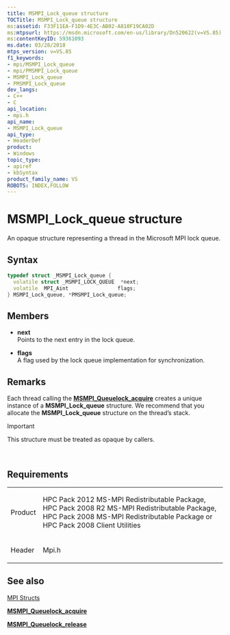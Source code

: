 ```yaml
---
title: MSMPI_Lock_queue structure
TOCTitle: MSMPI_Lock_queue structure
ms:assetid: F33F11EA-F1D9-4E3C-AB02-A810F19CA02D
ms:mtpsurl: https://msdn.microsoft.com/en-us/library/Dn520622(v=VS.85)
ms:contentKeyID: 59361093
ms.date: 03/28/2018
mtps_version: v=VS.85
f1_keywords:
- mpi/MSMPI_Lock_queue
- mpi/PMSMPI_Lock_queue
- MSMPI_Lock_queue
- PMSMPI_Lock_queue
dev_langs:
- C++
- C
api_location:
- mpi.h
api_name:
- MSMPI_Lock_queue
api_type:
- HeaderDef
product:
- Windows
topic_type:
- apiref
- kbSyntax
product_family_name: VS
ROBOTS: INDEX,FOLLOW
---
```


# MSMPI\_Lock\_queue structure

An opaque structure representing a thread in the Microsoft MPI lock queue.

## Syntax

``` c++
typedef struct _MSMPI_Lock_queue {
  volatile struct _MSMPI_LOCK_QUEUE  *next;
  volatile  MPI_Aint                flags;
} MSMPI_Lock_queue, *PMSMPI_Lock_queue;
```

## Members

  - **next**  
    Points to the next entry in the lock queue.

  - **flags**  
    A flag used by the lock queue implementation for synchronization.

## Remarks

Each thread calling the [**MSMPI\_Queuelock\_acquire**](msmpi-queuelock-acquire-function.md) creates a unique instance of a **MSMPI\_Lock\_queue** structure. We recommend that you allocate the **MSMPI\_Lock\_queue** structure on the thread’s stack.

> [!IMPORTANT]
> This structure must be treated as opaque by callers.

 

## Requirements

<table>
<colgroup>
<col/>
<col/>
</colgroup>
<tbody>
<tr class="odd">
<td><p>Product</p></td>
<td><p>HPC Pack 2012 MS-MPI Redistributable Package, HPC Pack 2008 R2 MS-MPI Redistributable Package, HPC Pack 2008 MS-MPI Redistributable Package or HPC Pack 2008 Client Utilities</p></td>
</tr>
<tr class="even">
<td><p>Header</p></td>
<td>Mpi.h</td>
</tr>
</tbody>
</table>


## See also

[MPI Structs](mpi-structs.md)

[**MSMPI\_Queuelock\_acquire**](msmpi-queuelock-acquire-function.md)

[**MSMPI\_Queuelock\_release**](msmpi-queuelock-release-function.md)

